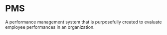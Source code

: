 # PMS
A performance management system that is purposefully created to evaluate employee performances in an organization.
